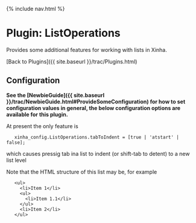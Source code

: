 {% include nav.html %}

# Plugin: ListOperations 

Provides some additional features for working with lists in Xinha.

[Back to Plugins]({{ site.baseurl }}/trac/Plugins.html)

## Configuration

**See the [NewbieGuide]({{ site.baseurl }}/trac/NewbieGuide.html#ProvideSomeConfiguration) for how to set configuration values in general, the below configuration options are available for this plugin.**

 
 
 At present the only feature is
 

```
   xinha_config.ListOperations.tabToIndent = [true | 'atstart' | false];
```

 
 which causes pressig tab ina list to indent (or shift-tab to detent) to 
 a new list level
 
 Note that the HTML structure of this list may be, for example

```
   <ul>
     <li>Item 1</li>
     <ul>
       <li>Item 1.1</li>
     </ul>
     <li>Item 2</li>
   </ul>
```

